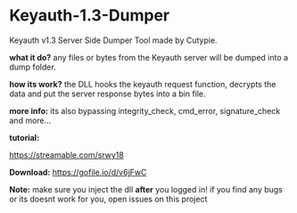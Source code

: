 # Keyauth-1.3-Dumper
Keyauth v1.3 Server Side Dumper Tool made by Cutypie.

__what it do?__ any files or bytes from the Keyauth server will be dumped into a dump folder.

__how its work?__ the DLL hooks the keyauth request function, decrypts the data and put the server response bytes into a bin file. 

__more info:__ its also bypassing integrity_check, cmd_error, signature_check and more...

__tutorial:__

https://streamable.com/srwy18

__Download:__
https://gofile.io/d/v6jFwC

**Note:** make sure you inject the dll **after** you logged in!
if you find any bugs or its doesnt work for you, open issues on this project
